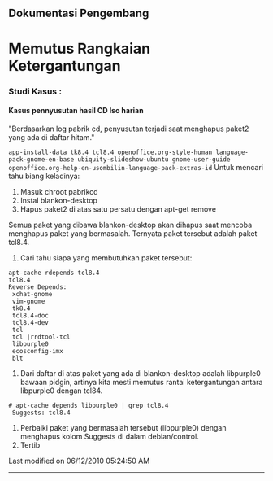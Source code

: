 ## Dokumentasi Pengembang
# Memutus Rangkaian Ketergantungan

### Studi Kasus :
#### Kasus pennyusutan hasil CD Iso harian
"Berdasarkan log pabrik cd, penyusutan terjadi saat menghapus paket2 yang ada
di daftar hitam."

`app-install-data tk8.4 tcl8.4 openoffice.org-style-human language-pack-gnome-en-base ubiquity-slideshow-ubuntu gnome-user-guide openoffice.org-help-en-usombilin-language-pack-extras-id`
Untuk mencari tahu biang keladinya:
  1. Masuk chroot pabrikcd
  1. Instal blankon-desktop
  1. Hapus paket2 di atas satu persatu dengan apt-get remove

Semua paket yang dibawa blankon-desktop akan dihapus saat mencoba menghapus
paket yang bermasalah. Ternyata paket tersebut adalah paket tcl8.4.
  1. Cari tahu siapa yang membutuhkan paket tersebut:

```
apt-cache rdepends tcl8.4
tcl8.4
Reverse Depends:
 xchat-gnome
 vim-gnome
 tk8.4
 tcl8.4-doc
 tcl8.4-dev
 tcl
 tcl |rrdtool-tcl
 libpurple0
 ecosconfig-imx
 blt
```

  1. Dari daftar di atas paket yang ada di blankon-desktop adalah
libpurple0 bawaan pidgin, artinya kita mesti memutus rantai ketergantungan
antara libpurple0 dengan tcl84.

```
# apt-cache depends libpurple0 | grep tcl8.4
 Suggests: tcl8.4
```

  1. Perbaiki paket yang bermasalah tersebut (libpurple0) dengan
menghapus kolom Suggests di dalam debian/control.
  1. Tertib

Last modified on 06/12/2010 05:24:50 AM
 
---
 

